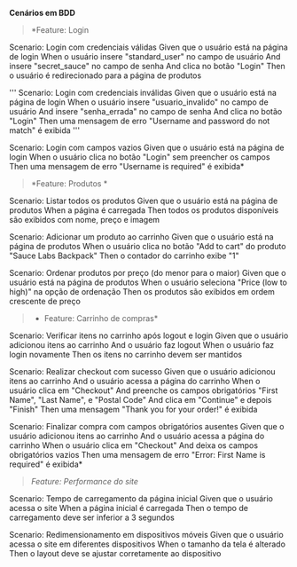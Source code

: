 
 **Cenários em BDD**
> *Feature: Login

  Scenario: Login com credenciais válidas
    Given que o usuário está na página de login
    When o usuário insere "standard_user" no campo de usuário
    And insere "secret_sauce" no campo de senha
    And clica no botão "Login"
    Then o usuário é redirecionado para a página de produtos

  ''' Scenario: Login com credenciais inválidas
    Given que o usuário está na página de login
    When o usuário insere "usuario_invalido" no campo de usuário
    And insere "senha_errada" no campo de senha
    And clica no botão "Login"
    Then uma mensagem de erro "Username and password do not match" é exibida '''

  Scenario: Login com campos vazios
    Given que o usuário está na página de login
    When o usuário clica no botão "Login" sem preencher os campos
    Then uma mensagem de erro "Username is required" é exibida*

> *Feature: Produtos *

  Scenario: Listar todos os produtos
    Given que o usuário está na página de produtos
    When a página é carregada
    Then todos os produtos disponíveis são exibidos com nome, preço e imagem

  Scenario: Adicionar um produto ao carrinho
    Given que o usuário está na página de produtos
    When o usuário clica no botão "Add to cart" do produto "Sauce Labs Backpack"
    Then o contador do carrinho exibe "1"

  Scenario: Ordenar produtos por preço (do menor para o maior)
    Given que o usuário está na página de produtos
    When o usuário seleciona "Price (low to high)" na opção de ordenação
    Then os produtos são exibidos em ordem crescente de preço

>* Feature: Carrinho de compras*

  Scenario: Verificar itens no carrinho após logout e login
    Given que o usuário adicionou itens ao carrinho
    And o usuário faz logout
    When o usuário faz login novamente
    Then os itens no carrinho devem ser mantidos

  Scenario: Realizar checkout com sucesso
    Given que o usuário adicionou itens ao carrinho
    And o usuário acessa a página do carrinho
    When o usuário clica em "Checkout"
    And preenche os campos obrigatórios "First Name", "Last Name", e "Postal Code"
    And clica em "Continue" e depois "Finish"
    Then uma mensagem "Thank you for your order!" é exibida

  Scenario: Finalizar compra com campos obrigatórios ausentes
    Given que o usuário adicionou itens ao carrinho
    And o usuário acessa a página do carrinho
    When o usuário clica em "Checkout"
    And deixa os campos obrigatórios vazios
    Then uma mensagem de erro "Error: First Name is required" é exibida*


> *Feature: Performance do site*

  Scenario: Tempo de carregamento da página inicial
    Given que o usuário acessa o site
    When a página inicial é carregada
    Then o tempo de carregamento deve ser inferior a 3 segundos

  Scenario: Redimensionamento em dispositivos móveis
    Given que o usuário acessa o site em diferentes dispositivos
    When o tamanho da tela é alterado
    Then o layout deve se ajustar corretamente ao dispositivo

